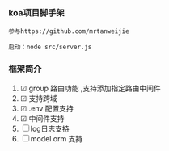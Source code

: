 ### koa项目脚手架
`参与https://github.com/mrtanweijie`
~~~
启动：node src/server.js
~~~
### 框架简介
1. ☑ group 路由功能 ,支持添加指定路由中间件
2. ☑ 支持跨域
3. ☑ .env 配置支持
4. ☑ 中间件支持
5. ☐ log日志支持
6. ☐ model orm 支持

